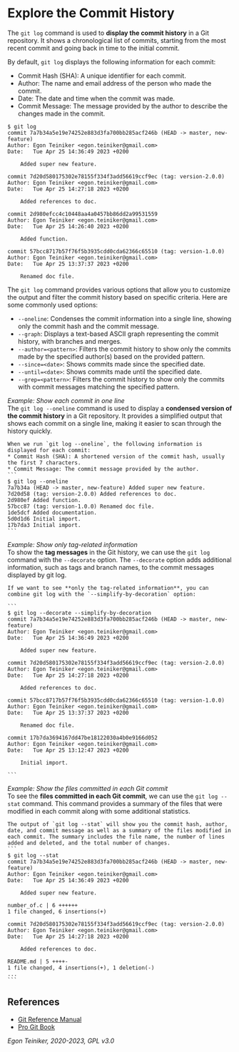 # Explore the Commit History 

The `git log` command is used to **display the commit history** in a Git repository. 
It shows a chronological list of commits, starting from the most recent commit and going back in time to the initial commit.

By default, `git log` displays the following information for each commit:
* Commit Hash (SHA): A unique identifier for each commit.
* Author: The name and email address of the person who made the commit.
* Date: The date and time when the commit was made.
* Commit Message: The message provided by the author to describe the changes made in the commit.

```
$ git log
commit 7a7b34a5e19e74252e883d3fa700bb285acf246b (HEAD -> master, new-feature)
Author: Egon Teiniker <egon.teiniker@gmail.com>
Date:   Tue Apr 25 14:36:49 2023 +0200

    Added super new feature.

commit 7d20d580175302e78155f334f3add56619ccf9ec (tag: version-2.0.0)
Author: Egon Teiniker <egon.teiniker@gmail.com>
Date:   Tue Apr 25 14:27:18 2023 +0200

    Added references to doc.

commit 2d980efcc4c10448aa4a0457bb86dd2a99531559
Author: Egon Teiniker <egon.teiniker@gmail.com>
Date:   Tue Apr 25 14:26:40 2023 +0200

    Added function.

commit 57bcc8717b57f76f5b3935cdd0cda62366c65510 (tag: version-1.0.0)
Author: Egon Teiniker <egon.teiniker@gmail.com>
Date:   Tue Apr 25 13:37:37 2023 +0200

    Renamed doc file.
```

The `git log` command provides various options that allow you to customize the output and filter the commit history based on specific criteria. Here are some commonly used options:
* `--oneline`: Condenses the commit information into a single line, showing only the commit hash and the commit message.
* `--graph`: Displays a text-based ASCII graph representing the commit history, with branches and merges.
* `--author=<pattern>`: Filters the commit history to show only the commits made by the specified author(s) based on the provided pattern.
* `--since=<date>`: Shows commits made since the specified date.
* `--until=<date>`: Shows commits made until the specified date.
* `--grep=<pattern>`: Filters the commit history to show only the commits with commit messages matching the specified pattern.


_Example: Show each commit in one line_\
    The `git log --oneline` command is used to display a **condensed version of the commit history** in a Git repository. It provides a simplified output that shows each commit on a single line, making it easier to scan through the history quickly.

    When we run `git log --oneline`, the following information is displayed for each commit:
    * Commit Hash (SHA): A shortened version of the commit hash, usually the first 7 characters.
    * Commit Message: The commit message provided by the author.
    ```
    $ git log --oneline
    7a7b34a (HEAD -> master, new-feature) Added super new feature.
    7d20d58 (tag: version-2.0.0) Added references to doc.
    2d980ef Added function.
    57bcc87 (tag: version-1.0.0) Renamed doc file.
    1de5dcf Added documentation.
    5d0d1d6 Initial import.
    17b7da3 Initial import.
    ```


_Example: Show only tag-related information_\
    To show the **tag messages** in the Git history, we can use the `git log` command with the `--decorate` option. The `--decorate` option adds additional information, such as tags and branch names, to the commit messages displayed by git log.

    If we want to see **only the tag-related information**, you can combine git log with the `--simplify-by-decoration` option:

    ```
    $ git log --decorate --simplify-by-decoration
    commit 7a7b34a5e19e74252e883d3fa700bb285acf246b (HEAD -> master, new-feature)
    Author: Egon Teiniker <egon.teiniker@gmail.com>
    Date:   Tue Apr 25 14:36:49 2023 +0200

        Added super new feature.

    commit 7d20d580175302e78155f334f3add56619ccf9ec (tag: version-2.0.0)
    Author: Egon Teiniker <egon.teiniker@gmail.com>
    Date:   Tue Apr 25 14:27:18 2023 +0200

        Added references to doc.

    commit 57bcc8717b57f76f5b3935cdd0cda62366c65510 (tag: version-1.0.0)
    Author: Egon Teiniker <egon.teiniker@gmail.com>
    Date:   Tue Apr 25 13:37:37 2023 +0200

        Renamed doc file.

    commit 17b7da3694167dd47be18122030a4b0e9166d052
    Author: Egon Teiniker <egon.teiniker@gmail.com>
    Date:   Tue Apr 25 13:12:47 2023 +0200

        Initial import.

    ```

_Example: Show the files committed in each Git commit_\
    To see the **files committed in each Git commit**, we can use the `git log --stat` command. This command provides a summary of the files that were modified in each commit along with some additional statistics.

    The output of `git log --stat` will show you the commit hash, author, date, and commit message as well as a summary of the files modified in each commit. The summary includes the file name, the number of lines added and deleted, and the total number of changes.
    ```
    $ git log --stat
    commit 7a7b34a5e19e74252e883d3fa700bb285acf246b (HEAD -> master, new-feature)
    Author: Egon Teiniker <egon.teiniker@gmail.com>
    Date:   Tue Apr 25 14:36:49 2023 +0200

        Added super new feature.

    number_of.c | 6 ++++++
    1 file changed, 6 insertions(+)

    commit 7d20d580175302e78155f334f3add56619ccf9ec (tag: version-2.0.0)
    Author: Egon Teiniker <egon.teiniker@gmail.com>
    Date:   Tue Apr 25 14:27:18 2023 +0200

        Added references to doc.

    README.md | 5 ++++-
    1 file changed, 4 insertions(+), 1 deletion(-)
    ...
    ```

## References
* [Git Reference Manual](https://git-scm.com/docs)
* [Pro Git Book](https://git-scm.com/book/en/v2)

*Egon Teiniker, 2020-2023, GPL v3.0*